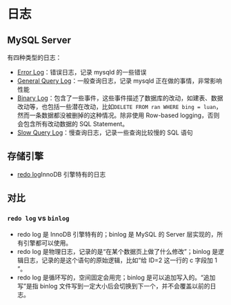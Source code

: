 # 日志

## MySQL Server

有四种类型的日志：

- [Error Log](error-log.md)：错误日志，记录 mysqld 的一些错误
- [General Query Log](query-log.md)：一般查询日志，记录 mysqld 正在做的事情，非常影响性能
- [Binary Log](binlog.md)：包含了一些事件，这些事件描述了数据库的改动，如建表、数据改动等，也包括一些潜在改动，比如`DELETE FROM ran WHERE bing = luan`，然而一条数据都没被删掉的这种情况。除非使用 Row-based logging，否则会包含所有改动数据的 SQL Statement。
- [Slow Query Log](slow-query-log.md)：慢查询日志，记录一些查询比较慢的 SQL 语句

## 存储引擎

- [redo log](redo-log.md)InnoDB 引擎特有的日志

## 对比

### `redo log` vs `binlog`

- redo log 是 InnoDB 引擎特有的；binlog 是 MySQL 的 Server 层实现的，所有引擎都可以使用。
- redo log 是物理日志，记录的是“在某个数据页上做了什么修改”；binlog 是逻辑日志，记录的是这个语句的原始逻辑，比如“给 ID=2 这一行的 c 字段加 1 ”。
- redo log 是循环写的，空间固定会用完；binlog 是可以追加写入的。“追加写”是指 binlog 文件写到一定大小后会切换到下一个，并不会覆盖以前的日志。
